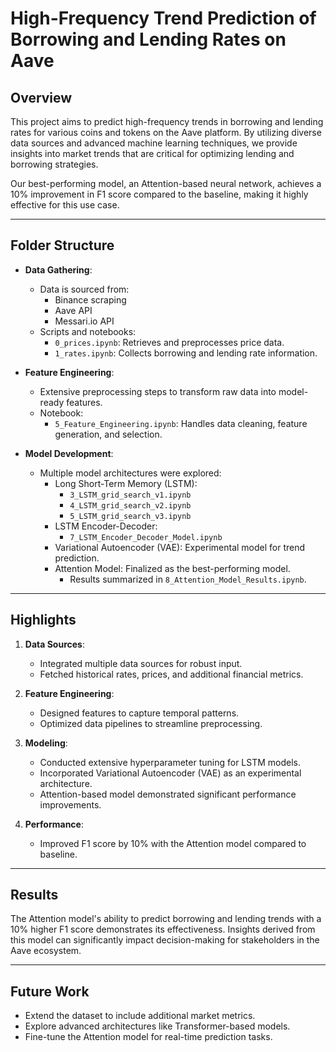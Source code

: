 # High-Frequency Trend Prediction of Borrowing and Lending Rates on Aave

## Overview

This project aims to predict high-frequency trends in borrowing and lending rates for various coins and tokens on the Aave platform. By utilizing diverse data sources and advanced machine learning techniques, we provide insights into market trends that are critical for optimizing lending and borrowing strategies.

Our best-performing model, an Attention-based neural network, achieves a 10% improvement in F1 score compared to the baseline, making it highly effective for this use case.

---

## Folder Structure

- **Data Gathering**:

  - Data is sourced from:
    - Binance scraping
    - Aave API
    - Messari.io API
  - Scripts and notebooks:
    - `0_prices.ipynb`: Retrieves and preprocesses price data.
    - `1_rates.ipynb`: Collects borrowing and lending rate information.

- **Feature Engineering**:

  - Extensive preprocessing steps to transform raw data into model-ready features.
  - Notebook:
    - `5_Feature_Engineering.ipynb`: Handles data cleaning, feature generation, and selection.

- **Model Development**:
  - Multiple model architectures were explored:
    - Long Short-Term Memory (LSTM):
      - `3_LSTM_grid_search_v1.ipynb`
      - `4_LSTM_grid_search_v2.ipynb`
      - `5_LSTM_grid_search_v3.ipynb`
    - LSTM Encoder-Decoder:
      - `7_LSTM_Encoder_Decoder_Model.ipynb`
    - Variational Autoencoder (VAE): Experimental model for trend prediction.
    - Attention Model: Finalized as the best-performing model.
      - Results summarized in `8_Attention_Model_Results.ipynb`.

---

## Highlights

1. **Data Sources**:

   - Integrated multiple data sources for robust input.
   - Fetched historical rates, prices, and additional financial metrics.

2. **Feature Engineering**:

   - Designed features to capture temporal patterns.
   - Optimized data pipelines to streamline preprocessing.

3. **Modeling**:

   - Conducted extensive hyperparameter tuning for LSTM models.
   - Incorporated Variational Autoencoder (VAE) as an experimental architecture.
   - Attention-based model demonstrated significant performance improvements.

4. **Performance**:
   - Improved F1 score by 10% with the Attention model compared to baseline.

---

## Results

The Attention model's ability to predict borrowing and lending trends with a 10% higher F1 score demonstrates its effectiveness. Insights derived from this model can significantly impact decision-making for stakeholders in the Aave ecosystem.

---

## Future Work

- Extend the dataset to include additional market metrics.
- Explore advanced architectures like Transformer-based models.
- Fine-tune the Attention model for real-time prediction tasks.

